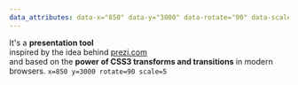 ```yaml
---
data_attributes: data-x="850" data-y="3000" data-rotate="90" data-scale="5"
---
```


It's a **presentation tool**  
inspired by the idea behind [prezi.com](http://prezi.com)  
and based on the **power of CSS3 transforms and transitions** in modern browsers.
`x=850 y=3000 rotate=90 scale=5`




